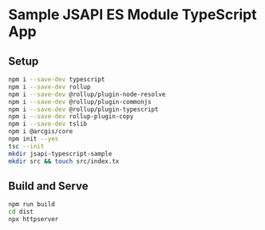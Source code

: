# Sample JSAPI ES Module TypeScript App

## Setup

```bash
npm i --save-dev typescript  
npm i --save-dev rollup
npm i --save-dev @rollup/plugin-node-resolve
npm i --save-dev @rollup/plugin-commonjs 
npm i --save-dev @rollup/plugin-typescript
npm i --save-dev rollup-plugin-copy 
npm i --save-dev tslib
npm i @arcgis/core  
npm init --yes
tsc --init
mkdir jsapi-typescript-sample
mkdir src && touch src/index.tx
```

## Build and Serve

```bash
npm run build
cd dist
npx httpserver
```
